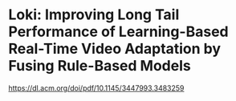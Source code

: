 # Loki: Improving Long Tail Performance of Learning-Based Real-Time Video Adaptation by Fusing Rule-Based Models

https://dl.acm.org/doi/pdf/10.1145/3447993.3483259
